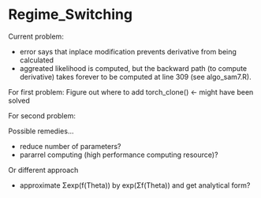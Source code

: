 # Regime_Switching

Current problem: 
- error says that inplace modification prevents derivative from being calculated
- aggreated likelihood is computed, but the backward path (to compute derivative) takes forever to be computed at line 309 (see algo_sam7.R).


For first problem:
Figure out where to add torch_clone() <- might have been solved

For second problem:

Possible remedies...
- reduce number of parameters?
- pararrel computing (high performance computing resource)?

Or different approach
- approximate Σexp(f(Theta)) by exp(Σf(Theta)) and get analytical form?
